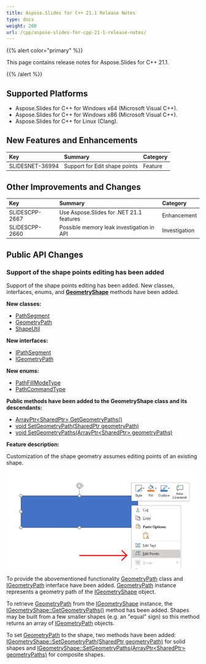 ```yaml
---
title: Aspose.Slides for C++ 21.1 Release Notes
type: docs
weight: 200
url: /cpp/aspose-slides-for-cpp-21-1-release-notes/
---
```


{{% alert color="primary" %}} 

This page contains release notes for Aspose.Slides for C++ 21.1.

{{% /alert %}} 

## **Supported Platforms**
- Aspose.Slides for C++ for Windows x64 (Microsoft Visual C++).
- Aspose.Slides for C++ for Windows x86 (Microsoft Visual C++).
- Aspose.Slides for C++ for Linux (Clang).

## New Features and Enhancements
|**Key**|**Summary**|**Category**|
| :- | :- | :- |
|SLIDESNET-36994|Support for Edit shape points|Feature|

## Other Improvements and Changes
|**Key**|**Summary**|**Category**|
| :- | :- | :- |
|SLIDESCPP-2667|Use Aspose.Slides for .NET 21.1 features|Enhancement|
|SLIDESCPP-2660|Possible memory leak investigation in API|Investigation|

## Public API Changes

### Support of the shape points editing has been added

Support of the shape points editing has been added. New classes, interfaces, enums, and **[GeometryShape](https://apireference.aspose.com/slides/cpp/class/aspose.slides.geometry_shape)** methods have been added.

**New classes:**
- [PathSegment](https://apireference.aspose.com/slides/cpp/class/aspose.slides.path_segment/)
- [GeometryPath](https://apireference.aspose.com/slides/cpp/class/aspose.slides.geometry_path/)
- [ShapeUtil](https://apireference.aspose.com/slides/cpp/class/aspose.slides.util.shape_util/)

**New interfaces:**
- [IPathSegment](https://apireference.aspose.com/slides/cpp/class/aspose.slides.i_path_segment/)
- [IGeometryPath](https://apireference.aspose.com/slides/cpp/class/aspose.slides.i_geometry_path/)

**New enums:**
- [PathFillModeType](https://apireference.aspose.com/slides/cpp/namespace/aspose.slides#af7309cab11dea10b9a728a0931b3ca64)
- [PathCommandType](https://apireference.aspose.com/slides/cpp/namespace/aspose.slides#a7a193d4ddcc4d7f258928d2f05fe1a91)

**Public methods have been added to the GeometryShape class and its descendants:**  
- [ArrayPtr<SharedPtr<IGeometryPath>> GetGeometryPaths()](https://apireference.aspose.com/slides/cpp/class/aspose.slides.geometry_shape#a7f4a63d02e288a58232aa23aef0adce3)
- [void SetGeometryPath(SharedPtr<IGeometryPath> geometryPath)](https://apireference.aspose.com/slides/cpp/class/aspose.slides.geometry_shape#a75d772acba36b3a23c0ecf92ccd6ccfb)
- [void SetGeometryPaths(ArrayPtr<SharedPtr<IGeometryPath>> geometryPaths)](https://apireference.aspose.com/slides/cpp/class/aspose.slides.geometry_shape#abefd413e617579861c4ac9f380d686c6)

**Feature description:**

Customization of the shape geometry assumes editing points of an existing shape. 

![Edit shape points](1_editPoints_PP.png)

To provide the abovementioned functionality [GeometryPath](https://apireference.aspose.com/slides/cpp/class/aspose.slides.geometry_path/) class and [IGeometryPath](https://apireference.aspose.com/slides/cpp/class/aspose.slides.i_geometry_path/) interface have been added. [GeometryPath](https://apireference.aspose.com/slides/cpp/class/aspose.slides.geometry_path/) instance represents a geometry path of the [IGeometryShape](https://apireference.aspose.com/slides/cpp/class/aspose.slides.i_geometry_shape/) object. 

To retrieve [GeometryPath](https://apireference.aspose.com/slides/cpp/class/aspose.slides.geometry_path/) 
from the [IGeometryShape](https://apireference.aspose.com/slides/cpp/class/aspose.slides.i_geometry_shape/) 
instance, the 
[IGeometryShape::GetGeometryPaths()](https://apireference.aspose.com/slides/cpp/class/aspose.slides.i_geometry_shape#a91c25d805702d632c17db86ca3b279c1) method has been added. 
Shapes may be built from a few smaller shapes (e.g. an "equal" sign) so this method returns an array of 
[IGeometryPath](https://apireference.aspose.com/slides/cpp/class/aspose.slides.i_geometry_path/) objects. 

To set [GeometryPath](https://apireference.aspose.com/slides/cpp/class/aspose.slides.geometry_path/) to the shape, two methods have been added:
[IGeometryShape::SetGeometryPath(SharedPtr<IGeometryPath> geometryPath)](https://apireference.aspose.com/slides/cpp/class/aspose.slides.i_geometry_shape#a350a80e5544519f5f840318f13ad7986) for solid shapes and [IGeometryShape::SetGeometryPaths(ArrayPtr<SharedPtr<IGeometryPath>> geometryPaths)](https://apireference.aspose.com/slides/cpp/class/aspose.slides.i_geometry_shape#a4b3837a4e393693b3ceaa0928181b750) for composite shapes.
